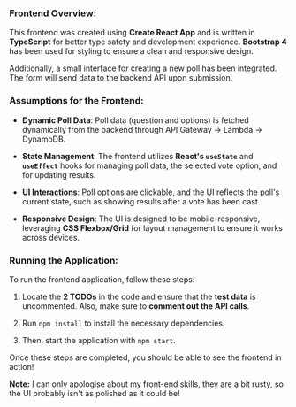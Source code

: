 ### Frontend Overview:

This frontend was created using **Create React App** and is written in **TypeScript** for better type safety and development experience. **Bootstrap 4** has been used for styling to ensure a clean and responsive design.

Additionally, a small interface for creating a new poll has been integrated. The form will send data to the backend API upon submission.

### Assumptions for the Frontend:

- **Dynamic Poll Data**: Poll data (question and options) is fetched dynamically from the backend through API Gateway → Lambda → DynamoDB.

- **State Management**: The frontend utilizes **React's `useState`** and **`useEffect`** hooks for managing poll data, the selected vote option, and for updating results.

- **UI Interactions**: Poll options are clickable, and the UI reflects the poll's current state, such as showing results after a vote has been cast.

- **Responsive Design**: The UI is designed to be mobile-responsive, leveraging **CSS Flexbox/Grid** for layout management to ensure it works across devices.

### Running the Application:

To run the frontend application, follow these steps:

1. Locate the **2 TODOs** in the code and ensure that the **test data** is uncommented. Also, make sure to **comment out the API calls**.

2. Run `npm install` to install the necessary dependencies.

3. Then, start the application with `npm start`.

Once these steps are completed, you should be able to see the frontend in action!

**Note:** 
I can only apologise about my front-end skills, they are a bit rusty, so the UI probably isn't as polished as it could be!